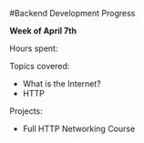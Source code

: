#Backend Development Progress

**Week of April 7th**

Hours spent:

Topics covered: 
- What is the Internet? 
- HTTP 

Projects: 
- Full HTTP Networking Course

